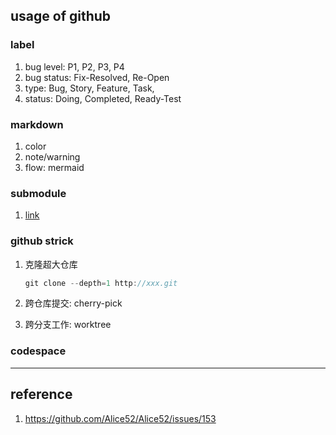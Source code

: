 ## usage of github

### label

1. bug level: P1, P2, P3, P4
2. bug status: Fix-Resolved, Re-Open
3. type: Bug, Story, Feature, Task,
4. status: Doing, Completed, Ready-Test

### markdown

1. color
2. note/warning
3. flow: mermaid

### submodule

1. [link](../git/5.submodule.md)

### github strick

1. 克隆超大仓库

   ```js
   git clone --depth=1 http://xxx.git
   ```

2. 跨仓库提交: cherry-pick
3. 跨分支工作: worktree

### codespace

---

## reference

1. https://github.com/Alice52/Alice52/issues/153
